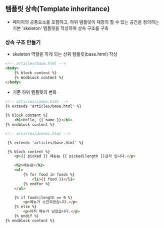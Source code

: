 ## 템플릿 상속(Template inheritance)
- 페이지의 공통요소를 포함하고, 하위 템플릿이 재정의 할 수 있는 공간을 정의하는 기본 'skeleton' 템플릿을 작성하여 상속 구조를 구축

### 상속 구조 만들기
- skeleton 역할을 하게 되는 상위 템플릿(base.html) 작성
~~~html
<!-- articles/base.html -->
<body>
    {% block content %}
    {% endblock content %}
</body>
~~~

- 기존 하위 템플릿의 변화
~~~html
<!-- articles/index.html -->
{% extends 'articles/base.html' %}

{% block content %}
    <h1>Hello, {{ name }}</h1>
{% endblock content %}
~~~

~~~html
<!-- articles/dinner.html -->

 {% extends 'articles/base.html' %}

 {% block content %}
    <p>{{ picked }} 메뉴는 {{ picked|length }}글자 입니다.</p>

    <h2>메뉴판</h2>
    <ul>
        {% for food in foods %}
            <li>{{ food }}</li>
        {% endfor %}
    </ul>

    {% if foods|length == 0 %}
        <p>메뉴가 소진되었습니다.</p>
    {% else %}
        <p>아직 메뉴가 남았습니다.</p>
    {% endif %}
{% endblock content %}
~~~